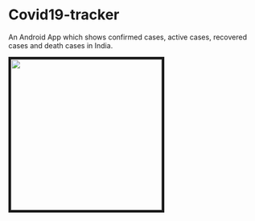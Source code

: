 # Covid19-tracker
An Android App which shows confirmed cases, active cases, recovered cases and death cases in India.

<img src = "https://user-images.githubusercontent.com/61740763/123640220-9425a880-d83e-11eb-8047-a7152959a9a5.jpg" width ="300" border = "5px" >
